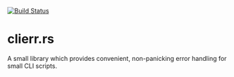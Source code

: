 [![Build Status](https://travis-ci.org/cristicbz/clierr.rs.svg?branch=master)](https://travis-ci.org/cristicbz/clierr.rs)

# clierr.rs
A small library which provides convenient, non-panicking error handling for small CLI scripts.
